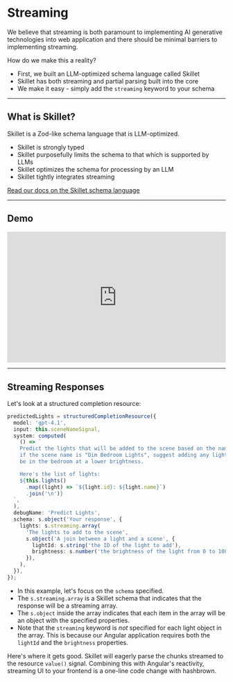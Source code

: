 # Streaming

We believe that streaming is both paramount to implementing AI generative technologies into web application and there should be minimal barriers to implementing streaming.

How do we make this a reality?

- First, we built an LLM-optimized schema language called Skillet
- Skillet has both streaming and partial parsing built into the core
- We make it easy - simply add the `streaming` keyword to your schema

---

## What is Skillet?

Skillet is a Zod-like schema language that is LLM-optimized.

- Skillet is strongly typed
- Skillet purposefully limits the schema to that which is supported by LLMs
- Skillet optimizes the schema for processing by an LLM
- Skillet tightly integrates streaming

[Read our docs on the Skillet schema language](/docs/angular/concept/schema)

---

## Demo

<div style="padding:59.64% 0 0 0;position:relative; width:100%;"><iframe src="https://player.vimeo.com/video/1089273215?badge=0&amp;autopause=0&amp;player_id=0&amp;app_id=58479" frameborder="0" allow="autoplay; fullscreen; picture-in-picture; clipboard-write; encrypted-media" style="position:absolute;top:0;left:0;width:100%;height:100%;" title="hashbrown structured output"></iframe></div>

---

## Streaming Responses

Let's look at a structured completion resource:

<www-code-example header="scene-form-dialog.component.ts">

```ts
predictedLights = structuredCompletionResource({
  model: 'gpt-4.1',
  input: this.sceneNameSignal,
  system: computed(
    () => `
    Predict the lights that will be added to the scene based on the name. For example,
    if the scene name is "Dim Bedroom Lights", suggest adding any lights that might
    be in the bedroom at a lower brightness.

    Here's the list of lights:
    ${this.lights()
      .map((light) => `${light.id}: ${light.name}`)
      .join('\n')}
  `,
  ),
  debugName: 'Predict Lights',
  schema: s.object('Your response', {
    lights: s.streaming.array(
      'The lights to add to the scene',
      s.object('A join between a light and a scene', {
        lightId: s.string('the ID of the light to add'),
        brightness: s.number('the brightness of the light from 0 to 100'),
      }),
    ),
  }),
});
```

</www-code-example>

- In this example, let's focus on the `schema` specified.
- The `s.streaming.array` is a Skillet schema that indicates that the response will be a streaming array.
- The `s.object` inside the array indicates that each item in the array will be an object with the specified properties.
- Note that the `streaming` keyword is _not_ specified for each light object in the array. This is because our Angular application requires both the `lightId` and the `brightness` properties.

Here's where it gets good.
Skillet will eagerly parse the chunks streamed to the resource `value()` signal.
Combining this with Angular's reactivity, streaming UI to your frontend is a one-line code change with hashbrown.
